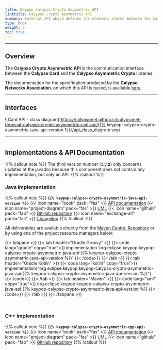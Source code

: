 ```yaml
---
title: Keypop Calypso Crypto Asymmetric API
linktitle: Calypso Crypto Asymmetric API
summary: Internal API which defines the elements shared between the Calypso Card and the Calypso Asymmetric Crypto libraries.
type: book
weight: 6
toc: true
---
```


---
## Overview

The **Calypso Crypto Asymmetric API** is the communication interface between the **Calypso Card** and the 
**Calypso Asymmetric Crypto** libraries.

The documentation for the specification produced by the **Calypso Networks Association**, on which this API is based,
is available [here](https://calypsonet.org/).

---
## Interfaces

![Card API - class diagram](https://calypsonet.github.io/calypsonet-terminal-calypso-crypto-asymmetric-uml-api/{{% keypop-calypso-crypto-asymmetric-java-api-version %}}/api_class_diagram.svg)

---
#
## Implementations & API Documentation

{{% callout note %}}
The third version number (x.y.**z**) only concerns updates of the javadoc because this component does not contain any
implementation, but only an API.
{{% /callout %}}

### Java implementation
{{% callout note %}}
**`{{% keypop-calypso-crypto-asymmetric-java-api-version %}}`**
<span class="component-metadata">{{< icon name="book" pack="fas" >}} [API documentation](https://eclipse-keypop.github.io/keypop-calypso-crypto-asymmetric-java-api/)</span>
<span class="component-metadata">{{< icon name="project-diagram" pack="fas" >}} [UML](https://calypsonet.github.io/calypsonet-terminal-calypso-crypto-asymmetric-uml-api/)</span>
<span class="component-metadata">{{< icon name="github" pack="fab" >}} [GitHub repository](https://github.com/eclipse-keypop/keypop-calypso-crypto-asymmetric-java-api/)</span>
<span class="component-metadata">{{< icon name="exchange-alt" pack="fas" >}} [Changelog](https://github.com/eclipse-keypop/keypop-calypso-crypto-asymmetric-java-api/blob/main/CHANGELOG.md)</span>
{{% /callout %}}

All deliverables are available directly from the [Maven Central Repository](https://central.sonatype.com/search?q=keypop-calypso-crypto-asymmetric-java-api) or by using one of the project resource managers below:

{{< tabpane >}}
{{< tab header="Gradle Groovy" >}}
{{< code lang="gradle" copy="true">}}
implementation 'org.eclipse.keypop:keypop-calypso-crypto-asymmetric-java-api:{{% keypop-calypso-crypto-asymmetric-java-api-version %}}'
{{< /code>}}
{{< /tab >}}
{{< tab header="Gradle Kotlin" >}}
{{< code lang="kotlin" copy="true">}}
implementation("org.eclipse.keypop:keypop-calypso-crypto-asymmetric-java-api:{{% keypop-calypso-crypto-asymmetric-java-api-version %}}")
{{< /code>}}
{{< /tab >}}
{{< tab header="Maven" >}}
{{< code lang="xml" copy="true">}}
<dependency>
    <groupId>org.eclipse.keypop</groupId>
    <artifactId>keypop-calypso-crypto-asymmetric-java-api</artifactId>
    <version>{{% keypop-calypso-crypto-asymmetric-java-api-version %}}</version>
</dependency>
{{< /code>}}
{{< /tab >}}
{{< /tabpane >}}

<br>

### C++ implementation
{{% callout note %}}
**`{{% keypop-calypso-crypto-asymmetric-cpp-api-version %}}`**
<span class="component-metadata">{{< icon name="book" pack="fas" >}} [API documentation](https://eclipse-keypop.github.io/keypop-calypso-crypto-asymmetric-cpp-api/)</span>
<span class="component-metadata">{{< icon name="project-diagram" pack="fas" >}} [UML](https://calypsonet.github.io/calypsonet-terminal-calypso-crypto-asymmetric-uml-api/)</span>
<span class="component-metadata">{{< icon name="github" pack="fab" >}} [GitHub repository](https://github.com/eclipse-keypop/keypop-calypso-crypto-asymmetric-cpp-api/)</span>
{{% /callout %}}

